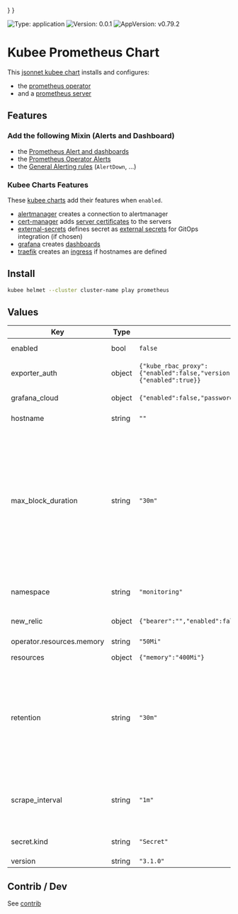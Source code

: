 

}
}

[//]: # (README.md generated by gotmpl. DO NOT EDIT.)

![Type: application](https://img.shields.io/badge/Type-application-informational?style=flat-square) ![Version: 0.0.1](https://img.shields.io/badge/Version-0.0.1-informational?style=flat-square) ![AppVersion: v0.79.2](https://img.shields.io/badge/AppVersion-v0.79.2-informational?style=flat-square)

# Kubee Prometheus Chart

This [jsonnet kubee chart](https://github.com/EraldyHq/kubee/blob/main/docs/site/jsonnet-chart.md) installs and configures:
* the [prometheus operator](https://prometheus-operator.dev/)
* and a [prometheus server](https://prometheus.io/)

## Features

### Add the following Mixin (Alerts and Dashboard)

* the [Prometheus Alert and dashboards](https://monitoring.mixins.dev/prometheus/#dashboards)
* the [Prometheus Operator Alerts](https://monitoring.mixins.dev/prometheus-operator/)
* the [General Alerting rules](https://runbooks.prometheus-operator.dev/runbooks/general/) (`AlertDown`, ...)

### Kubee Charts Features

  These [kubee charts](https://github.com/EraldyHq/kubee/blob/main/docs/site/kubee-helmet-chart.md) add their features when `enabled`.

* [alertmanager](https://github.com/EraldyHq/kubee/blob/main/charts/alertmanager/README.md) creates a connection to alertmanager
* [cert-manager](https://github.com/EraldyHq/kubee/blob/main/charts/cert-manager/README.md) adds [server certificates](https://cert-manager.io/docs/usage/certificate/) to the servers
* [external-secrets](https://github.com/EraldyHq/kubee/blob/main/charts/external-secrets/README.md) defines secret as [external secrets](https://external-secrets.io/latest/introduction/getting-started/#create-your-first-externalsecret) for GitOps integration (if chosen)
* [grafana](https://github.com/EraldyHq/kubee/blob/main/charts/grafana/README.md) creates [dashboards](https://grafana.com/grafana/dashboards/)
* [traefik](https://github.com/EraldyHq/kubee/blob/main/charts/traefik/README.md) creates an [ingress](https://kubernetes.io/docs/concepts/services-networking/ingress/) if hostnames are defined

## Install

```bash
kubee helmet --cluster cluster-name play prometheus
```

## Values

| Key | Type | Default | Description |
|-----|------|---------|-------------|
| enabled | bool | `false` | Boolean to indicate that this chart is or will be installed in the cluster |
| exporter_auth | object | `{"kube_rbac_proxy":{"enabled":false,"version":"v0.18.2"},"network_policy":{"enabled":true}}` | Exporter authentication. This is a global authentication configuration for all exporters |
| grafana_cloud | object | `{"enabled":false,"password":"","relabel_keep_regex":"","username":""}` | Grafana cloud remote write prometheus integration |
| hostname | string | `""` | The public hostname. If not empty, an ingress is added |
| max_block_duration | string | `"30m"` | The duration that Prometheus keeps the data in memory. The default is 2h. If the value is 2h, no arguments is applied. It's the prometheus tsdb server argument --storage.tsdb.max-block-duration=2h) Note that the default value is * 1h for the prometheus query ui * 1h for the grafana explore panel (ie last hour) * 15m for Kubernetes dashboard * 24h for Headlamp We chose 30m to be below the target of 400Mi memory size with kubernetes monitoring installed |
| namespace | string | `"monitoring"` | The installation namespace. used by clients such as the Grafana Chart to create the data source URI |
| new_relic | object | `{"bearer":"","enabled":false,"relabel_keep_regex":""}` | New relic remote write prometheus integration |
| operator.resources.memory | string | `"50Mi"` | Prometheus Operator max memory |
| resources | object | `{"memory":"400Mi"}` | Prometheus Server Memory Limit |
| retention | string | `"30m"` | Retention. How long to retain data (it's the prometheus server argument storage.tsdb.retention.time=24h). Data in memory is 2 hour old, by setting retention to 2h, we don't allow to query data over 2 hours and to load data in memory The default is 24h. Why 30m? Equal to max_block_duration so that we are sure that we will not increase memory of the prometheus pod |
| scrape_interval | string | `"1m"` | The default scrape interval for target It does influence memory as Prometheus keeps by default 2 hours of scraping in memory (max_block_duration) Default was 30s. |
| secret.kind | string | `"Secret"` | Kind of secret created Values supported are `Secret` or `ExternalSecret` |
| version | string | `"3.1.0"` | The [prometheus version](https://github.com/prometheus/prometheus/releases) |

## Contrib / Dev

See [contrib](contrib/contrib.md)

